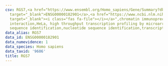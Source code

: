 ```yaml
---
csv: RGS7,<a href="https://www.ensembl.org/Homo_sapiens/Gene/Summary?db=core;g=ENSG00000182901"
  target="_blank">ENSG00000182901</a>,<a href="https://www.ncbi.nlm.nih.gov/pubmed/17216044"
  target="_blank"><i class="fas fa-file"></i></a>",chromatin immunoprecipitation assay,direct
  interaction,HeLa, high throughput transcription profiling by microarray,nucleotide
  sequence identification,nucleotide sequence identification,transcriptional regulation,
data_alias: RGS7
data_id: ENSG00000182901
data_numevidence: 1
data_species: Homo sapiens
data_taxid: '9606'
title: RGS7
---
```


